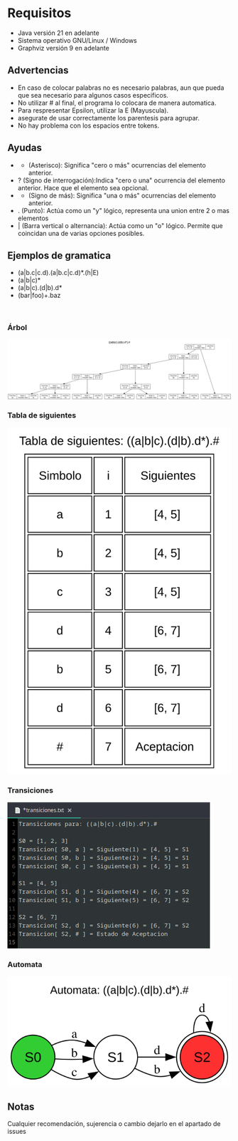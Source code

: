 # Requisitos
- Java versión 21 en adelante
- Sistema operativo GNU/Linux / Windows
- Graphviz versión 9 en adelante 

## Advertencias
- En caso de colocar palabras no es necesario palabras, aun que pueda que sea necesario para algunos casos especificos.
- No utilizar # al final, el programa lo colocara de manera automatica.
- Para respresentar Epsilon, utilizar la E (Mayuscula).
- asegurate de usar correctamente los parentesis para agrupar.
- No hay problema con los espacios entre tokens.

## Ayudas
- * (Asterisco): Significa "cero o más" ocurrencias del elemento anterior.
- ? (Signo de interrogación):Indica "cero o una" ocurrencia del elemento anterior. Hace que el elemento sea opcional.
- + (Signo de más): Significa "una o más" ocurrencias del elemento anterior.
- . (Punto): Actúa como un "y" lógico, representa una union entre 2 o mas elementos
- | (Barra vertical o alternancia): Actúa como un "o" lógico. Permite que coincidan una de varias opciones posibles.

## Ejemplos de gramatica
- (a|b.c|c.d).(a|b.c|c.d)*.(h|E)
- (a|b|c)*
- (a|b|c).(d|b).d*
- (bar|foo)+.baz

<br>

### Árbol
![arbolEjemplo.svg](/Documentacion/arbolEjemplo.svg)

### Tabla de siguientes
![siguientesEjemplo.svg](/Documentacion/siguientesEjemplo.svg)

### Transiciones
![transicionesEjemplo.png](/Documentacion/transicionesEjemplo.png)

### Automata
![automataEjemplo.svg](/Documentacion/automataEjemplo.svg)


## Notas
Cualquier recomendación, sujerencia o cambio dejarlo en el apartado de issues

